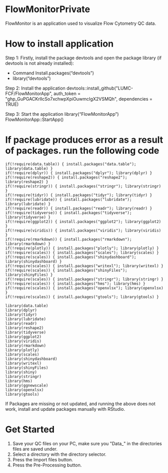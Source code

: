 # FlowMonitorPrivate
FlowMonitor is an application used to visualize Flow Cytometry QC data. 

# How to install application 
Step 1: Firstly, install the package devtools and open the package library (if devtools is not already installed):
- Command Install.packages(“devtools”)
- library(“devtools”)

Step 2: Install the application 
devtools::install_github("LUMC-FCF/FlowMonitorApp", auth_token = "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", dependencies = TRUE) 

Step 3: Start the application 
library(“FlowMonitorApp”)
FlowMonitorApp::StartApp()

# If package produces error as a result of packages. run the following code 
```
if(!require(data.table)) { install.packages("data.table"); library(data.table) }
if(!require(dplyr)) { install.packages("dplyr"); library(dplyr) }
if(!require(reshape2)) { install.packages("reshape2"); library(reshape2) }
if(!require(stringr)) { install.packages("stringr"); library(stringr) }
if(!require(tidyr)) { install.packages("tidyr"); library(tidyr) }
if(!require(lubridate)) { install.packages("lubridate"); library(lubridate) }
if(!require(readr)) { install.packages("readr"); library(readr) }
if(!require(tidyverse)) { install.packages("tidyverse"); library(tidyverse) }
if(!require(ggplot2)) { install.packages("ggplot2"); library(ggplot2) }
if(!require(viridis)) { install.packages("viridis"); library(viridis) }
if(!require(rmarkdown)) { install.packages("rmarkdown"); library(rmarkdown) }
if(!require(plotly)) { install.packages("plotly"); library(plotly) }
if(!require(scales)) { install.packages("scales"); library(scales) }
if(!require(scales)) { install.packages("shinydashboard"); library(shinydashboard) }
if(!require(scales)) { install.packages("writexl"); library(writexl) }
if(!require(scales)) { install.packages("shinyFiles"); library(shinyFiles) }
if(!require(scales)) { install.packages("stringr"); library(stringr) }
if(!require(scales)) { install.packages("hms"); library(hms) }
if(!require(scales)) { install.packages("openxlsx"); library(openxlsx) }
if(!require(scales)) { install.packages("gtools"); library(gtools) }
```
```
library(data.table)
library(dplyr)
library(tidyr)
library(lubridate)
library(readr)
library(reshape2)
library(tidyverse)
library(ggplot2)
library(viridis)
library(rmarkdown)
library(plotly)
library(scales)
library(shinydashboard)
library(writexl)
library(shinyFiles)
library(shiny)
library(stringr)
library(hms)
library(ggnewscale)
library(openxlsx)
library(gtools)
```

If Packages are missing or not updated, and running the above does not work, install and update packages manually with RStudio.

# Get Started 
1. Save your QC files on your PC, make sure you "Data_" in the directories files are saved under. 
2. Select a directory with the directory selector.
3. Press the Import files button.
4. Press the Pre-Processing button. 
